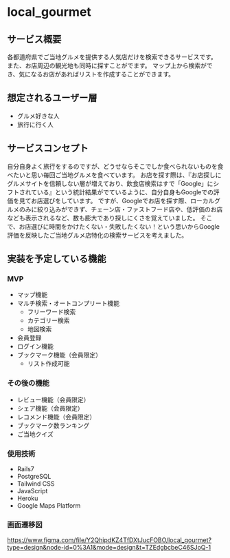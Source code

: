 # local_gourmet
## サービス概要
各都道府県でご当地グルメを提供する人気店だけを検索できるサービスです。
また、お店周辺の観光地も同時に探すことがでます。
マップ上から検索ができ、気になるお店があればリストを作成することができます。

## 想定されるユーザー層
* グルメ好きな人
* 旅行に行く人

## サービスコンセプト
自分自身よく旅行をするのですが、どうせならそこでしか食べられないものを食べたいと思い毎回ご当地グルメを食べています。
お店を探す際は、『お店探しにグルメサイトを信頼しない層が増えており、飲食店検索はすで「Google」にシフトされている』という統計結果がでているように、自分自身もGoogleでの評価を見てお店選びをしています。
ですが、Googleでお店を探す際、ローカルグルメのみに絞り込みができず、チェーン店・ファストフード店や、低評価のお店なども表示されるなど、数も膨大であり探しにくさを覚えていました。
そこで、お店選びに時間をかけたくない・失敗したくない！という思いからGoogle評価を反映したご当地グルメ店特化の検索サービスを考えました。

## 実装を予定している機能
### MVP
* マップ機能
* マルチ検索・オートコンプリート機能
  * フリーワード検索
  * カテゴリー検索
  * 地図検索
* 会員登録
* ログイン機能
* ブックマーク機能（会員限定）
  * リスト作成可能

### その後の機能
* レビュー機能（会員限定）
* シェア機能（会員限定）
* レコメンド機能（会員限定）
* ブックマーク数ランキング
* ご当地クイズ

### 使用技術
- Rails7
- PostgreSQL
- Tailwind CSS
- JavaScript
- Heroku
- Google Maps Platform

### 画面遷移図
https://www.figma.com/file/Y2QhipdKZ4TfDXtJucFOBO/local_gourmet?type=design&node-id=0%3A1&mode=design&t=TZEdgbcbeC46SJoQ-1